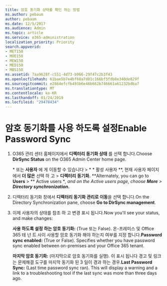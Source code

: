 ```yaml
---
title: 암호 동기화 상태를 확인 하는 방법
ms.author: pebaum
author: pebaum
ms.date: 12/5/2017
ms.audience: Admin
ms.topic: article
ms.service: o365-administration
localization_priority: Priority
search.appverid:
- MET150
- MOE150
- MEW150
- MED150
- MBS150
ms.assetid: 7aa9628f-c551-4d73-b966-29f47c2b3f43
ms.openlocfilehash: 61bae5b7e4bf68a7d01c166bf5fdb8e340de829f
ms.sourcegitcommit: e2864efcfb493b6e46b662b746661a61232bdba7
ms.translationtype: MT
ms.contentlocale: ko-KR
ms.lasthandoff: 01/24/2019
ms.locfileid: "29478434"
---
```

# <a name="enable-password-sync"></a><span data-ttu-id="0a194-102">암호 동기화를 사용 하도록 설정</span><span class="sxs-lookup"><span data-stu-id="0a194-102">Enable Password Sync</span></span>

1.  <span data-ttu-id="0a194-103">O365 관리 센터 홈페이지에서 **디렉터리 동기화 상태** 를 선택 합니다.</span><span class="sxs-lookup"><span data-stu-id="0a194-103">Choose **DirSync Status** on the O365 Admin Center home page.</span></span> 
    
     <span data-ttu-id="0a194-104">\* 또는 **사용자** 에 게 이동할 수 있습니다 \> \* \* 활성 사용자 \*\*, 현재 사용자 페이지에서 **더 많은** 선택 하 고 \> **디렉터리 동기화.** \*</span><span class="sxs-lookup"><span data-stu-id="0a194-104">\*Alternately, you can go to **Users** \> \*\* Active users \**, and on the Active users page, choose **More** \> **Directory synchronization.***</span></span> 
    
2. <span data-ttu-id="0a194-105">디렉터리 동기화 창에서 **디렉터리 동기화 관리로 이동**을 선택 합니다.</span><span class="sxs-lookup"><span data-stu-id="0a194-105">On the Directory Synchronization pane, choose **Go to DirSync management**.</span></span> 
    
3. <span data-ttu-id="0a194-106">이제 사용자의 상태를 참조 하 고 변경 표시 됩니다.</span><span class="sxs-lookup"><span data-stu-id="0a194-106">Now you'll see your status, and make changes:</span></span>
    
    <span data-ttu-id="0a194-p101">**사용 하도록 설정 하는 암호 동기화:** (True 또는 False). 온-프레미스 및 Office 365 테 넌 트 사이 사용할 암호 동기화 해야 하는지 여부를 지정 합니다.</span><span class="sxs-lookup"><span data-stu-id="0a194-p101">**Password sync enabled:** (True or False). Specifies whether you have password sync enabled between on-premises and your Office 365 tenant.</span></span> 
    
    <span data-ttu-id="0a194-p102">**마지막 암호 동기화:** (마지막으로 암호 동기화를 실행). 이 표시 됩니다 경고 및 링크는 문제해결 도구를 마지막 동기화 된 3 일이 경과 하는 경우.</span><span class="sxs-lookup"><span data-stu-id="0a194-p102">**Last Password Sync:** (Last time password sync ran). This will display a warning and a link to a troubleshooting tool if the last sync was more than three days ago.</span></span> 
    

